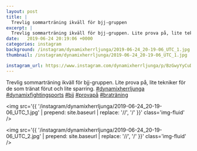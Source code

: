 ```yaml
---
layout: post
title: |
  Trevlig sommarträning ikväll för bjj-gruppen
excerpt: |
  Trevlig sommarträning ikväll för bjj-gruppen. Lite prova på, lite tekniker för de som tränat förut och lite sparring.     
date:   2019-06-24 20:19:06 +0000
categories: instagram
background: /instagram/dynamixherrljunga/2019-06-24_20-19-06_UTC_1.jpg
thumbnail: /instagram/dynamixherrljunga/2019-06-24_20-19-06_UTC_1.jpg

instagram_url: https://www.instagram.com/dynamixherrljunga/p/BzGwyYyCuD_
---
```

Trevlig sommarträning ikväll för bjj-gruppen. Lite prova på, lite tekniker för de som tränat förut och lite sparring. [#dynamixherrljunga](https://www.instagram.com/explore/tags/dynamixherrljunga/) [#dynamixfightingsports](https://www.instagram.com/explore/tags/dynamixfightingsports/) [#bjj](https://www.instagram.com/explore/tags/bjj/) [#provapå](https://www.instagram.com/explore/tags/provapå/) [#braträning](https://www.instagram.com/explore/tags/braträning/)



<img src='{{ '/instagram/dynamixherrljunga/2019-06-24_20-19-06_UTC_1.jpg' | prepend: site.baseurl | replace: '//', '/' }}' class='img-fluid' />


<img src='{{ '/instagram/dynamixherrljunga/2019-06-24_20-19-06_UTC_2.jpg' | prepend: site.baseurl | replace: '//', '/' }}' class='img-fluid' />
